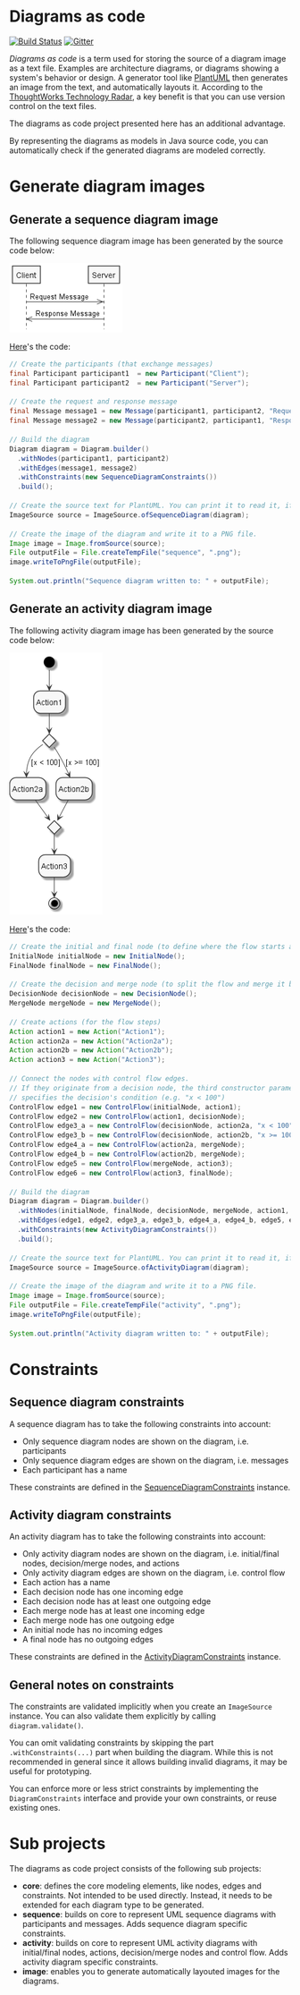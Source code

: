 # Diagrams as code
[![Build Status](https://travis-ci.com/diagramsascode/diagramsascode.svg?branch=main)](https://travis-ci.com/diagramsascode/diagramsascode)
[![Gitter](https://badges.gitter.im/diagramsascode/community.svg)](https://gitter.im/diagramsascode/community?utm_source=badge&utm_medium=badge&utm_campaign=pr-badge)

*Diagrams as code* is a term used for storing the source of a diagram image as a text file.
Examples are architecture diagrams, or diagrams showing a system's behavior or design.
A generator tool like [PlantUML](https://plantuml.com/) then generates an image from the text, and automatically layouts it. According to the [ThoughtWorks Technology Radar](https://www.thoughtworks.com/radar/techniques/diagrams-as-code), a key benefit is that 
you can use version control on the text files.

The diagrams as code project presented here has an additional advantage.

By representing the diagrams as models in Java source code, 
you can automatically check if the generated diagrams are modeled correctly.

# Generate diagram images
## Generate a sequence diagram image
The following sequence diagram image has been generated by the source code below:

![Image of a sequence diagram](docs/sample_sequence_diagram.png)

[Here](https://github.com/diagramsascode/diagramsascode/blob/main/image/src/test/java/org/diagramsascode/image/SequenceDiagramImageTest.java)'s the code:

``` java
// Create the participants (that exchange messages)
final Participant participant1  = new Participant("Client");
final Participant participant2  = new Participant("Server");

// Create the request and response message
final Message message1 = new Message(participant1, participant2, "Request Message");
final Message message2 = new Message(participant2, participant1, "Response Message");

// Build the diagram
Diagram diagram = Diagram.builder()
  .withNodes(participant1, participant2)
  .withEdges(message1, message2)
  .withConstraints(new SequenceDiagramConstraints())
  .build();

// Create the source text for PlantUML. You can print it to read it, if you want to.
ImageSource source = ImageSource.ofSequenceDiagram(diagram);
    
// Create the image of the diagram and write it to a PNG file.
Image image = Image.fromSource(source);
File outputFile = File.createTempFile("sequence", ".png");
image.writeToPngFile(outputFile);

System.out.println("Sequence diagram written to: " + outputFile);
```
    
## Generate an activity diagram image
The following activity diagram image has been generated by the source code below:

![Image of an activity diagram](docs/sample_activity_diagram.png)

[Here](https://github.com/diagramsascode/diagramsascode/blob/main/image/src/test/java/org/diagramsascode/image/ActivityDiagramImageTest.java)'s the code:

``` java
// Create the initial and final node (to define where the flow starts and ends)
InitialNode initialNode = new InitialNode();
FinalNode finalNode = new FinalNode();
    
// Create the decision and merge node (to split the flow and merge it back together)
DecisionNode decisionNode = new DecisionNode();
MergeNode mergeNode = new MergeNode();
    
// Create actions (for the flow steps)
Action action1 = new Action("Action1");
Action action2a = new Action("Action2a");
Action action2b = new Action("Action2b");
Action action3 = new Action("Action3");

// Connect the nodes with control flow edges.
// If they originate from a decision node, the third constructor parameter
// specifies the decision's condition (e.g. "x < 100")
ControlFlow edge1 = new ControlFlow(initialNode, action1);
ControlFlow edge2 = new ControlFlow(action1, decisionNode);
ControlFlow edge3_a = new ControlFlow(decisionNode, action2a, "x < 100");
ControlFlow edge3_b = new ControlFlow(decisionNode, action2b, "x >= 100");
ControlFlow edge4_a = new ControlFlow(action2a, mergeNode);
ControlFlow edge4_b = new ControlFlow(action2b, mergeNode);
ControlFlow edge5 = new ControlFlow(mergeNode, action3);
ControlFlow edge6 = new ControlFlow(action3, finalNode);

// Build the diagram
Diagram diagram = Diagram.builder()
  .withNodes(initialNode, finalNode, decisionNode, mergeNode, action1, action2a, action2b, action3)
  .withEdges(edge1, edge2, edge3_a, edge3_b, edge4_a, edge4_b, edge5, edge6)
  .withConstraints(new ActivityDiagramConstraints())
  .build();

// Create the source text for PlantUML. You can print it to read it, if you want to.
ImageSource source = ImageSource.ofActivityDiagram(diagram);

// Create the image of the diagram and write it to a PNG file.
Image image = Image.fromSource(source);
File outputFile = File.createTempFile("activity", ".png");
image.writeToPngFile(outputFile);

System.out.println("Activity diagram written to: " + outputFile);
```

# Constraints
## Sequence diagram constraints
A sequence diagram has to take the following constraints into account:

* Only sequence diagram nodes are shown on the diagram, i.e. participants
* Only sequence diagram edges are shown on the diagram, i.e. messages
* Each participant has a name

These constraints are defined in the [SequenceDiagramConstraints](https://github.com/diagramsascode/diagramsascode/blob/main/sequence/src/main/java/org/diagramsascode/sequence/constraint/SequenceDiagramConstraints.java) instance. 

## Activity diagram constraints
An activity diagram has to take the following constraints into account:

* Only activity diagram nodes are shown on the diagram, i.e. initial/final nodes, decision/merge nodes, and actions
* Only activity diagram edges are shown on the diagram, i.e. control flow
* Each action has a name
* Each decision node has one incoming edge
* Each decision node has at least one outgoing edge
* Each merge node has at least one incoming edge
* Each merge node has one outgoing edge
* An initial node has no incoming edges
* A final node has no outgoing edges

These constraints are defined in the [ActivityDiagramConstraints](https://github.com/diagramsascode/diagramsascode/blob/main/activity/src/main/java/org/diagramsascode/activity/constraint/ActivityDiagramConstraints.java) instance.

## General notes on constraints
The constraints are validated implicitly when you create an `ImageSource` instance.
You can also validate them explicitly by calling `diagram.validate()`.

You can omit validating constraints by skipping the part `.withConstraints(...)` part when building the diagram. 
While this is not recommended in general since it allows building invalid diagrams, it may be useful for prototyping.

You can enforce more or less strict constraints by implementing the `DiagramConstraints` interface and provide your own constraints,
or reuse existing ones.

# Sub projects
The diagrams as code project consists of the following sub projects:
* **core**: defines the core modeling elements, like nodes, edges and constraints. Not intended to be used directly. Instead, it needs to be extended for each diagram type to be generated.
* **sequence**: builds on core to represent UML sequence diagrams with participants and messages. Adds sequence diagram specific constraints.
* **activity**: builds on core to represent UML activity diagrams with initial/final nodes, actions, decision/merge nodes and control flow. Adds activity diagram specific constraints.
* **image**: enables you to generate automatically layouted images for the diagrams.
 


